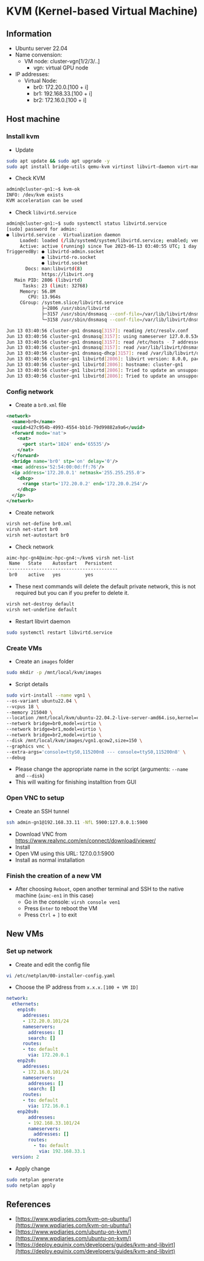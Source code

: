 # KVM (Kernel-based Virtual Machine)
## Information
- Ubuntu server 22.04
- Name convension: 
    - VM node: cluster-vgn[1/2/3/..]
        - vgn: virtual GPU node
- IP addresses:
    - Virtual Node:
        - br0: 172.20.0.[100 + i]
        - br1: 192.168.33.[100 + i]
        - br2: 172.16.0.[100 + i]

## Host machine
### Install kvm
- Update
```bash
sudo apt update && sudo apt upgrade -y
sudo apt install bridge-utils qemu-kvm virtinst libvirt-daemon virt-manager -y
```

- Check KVM
```bash
admin@cluster-gn1:~$ kvm-ok
INFO: /dev/kvm exists
KVM acceleration can be used
```

- Check `libvirtd.service`
```bash
admin@cluster-gn1:~$ sudo systemctl status libvirtd.service 
[sudo] password for admin: 
● libvirtd.service - Virtualization daemon
     Loaded: loaded (/lib/systemd/system/libvirtd.service; enabled; vendor preset: enabled)
     Active: active (running) since Tue 2023-06-13 03:40:55 UTC; 1 day 23h ago
TriggeredBy: ● libvirtd-admin.socket
             ● libvirtd-ro.socket
             ● libvirtd.socket
       Docs: man:libvirtd(8)
             https://libvirt.org
   Main PID: 2806 (libvirtd)
      Tasks: 23 (limit: 32768)
     Memory: 56.8M
        CPU: 13.964s
     CGroup: /system.slice/libvirtd.service
             ├─2806 /usr/sbin/libvirtd
             ├─3157 /usr/sbin/dnsmasq --conf-file=/var/lib/libvirt/dnsmasq/br0.conf --leasefile-ro --dhc>
             └─3158 /usr/sbin/dnsmasq --conf-file=/var/lib/libvirt/dnsmasq/br0.conf --leasefile-ro --dhc>

Jun 13 03:40:56 cluster-gn1 dnsmasq[3157]: reading /etc/resolv.conf
Jun 13 03:40:56 cluster-gn1 dnsmasq[3157]: using nameserver 127.0.0.53#53
Jun 13 03:40:56 cluster-gn1 dnsmasq[3157]: read /etc/hosts - 7 addresses
Jun 13 03:40:56 cluster-gn1 dnsmasq[3157]: read /var/lib/libvirt/dnsmasq/br0.addnhosts - 0 addresses
Jun 13 03:40:56 cluster-gn1 dnsmasq-dhcp[3157]: read /var/lib/libvirt/dnsmasq/br0.hostsfile
Jun 13 03:40:56 cluster-gn1 libvirtd[2806]: libvirt version: 8.0.0, package: 1ubuntu7.5 (Marc Deslauriers <>
Jun 13 03:40:56 cluster-gn1 libvirtd[2806]: hostname: cluster-gn1
Jun 13 03:40:56 cluster-gn1 libvirtd[2806]: Tried to update an unsupported keyword YA: skipping.
Jun 13 03:40:56 cluster-gn1 libvirtd[2806]: Tried to update an unsupported keyword YA: skipping.
```

### Config network
- Create a `br0.xml` file
```xml
<network>
  <name>br0</name>
  <uuid>427c954b-4993-4554-bb1d-79d99882a9a6</uuid>
  <forward mode='nat'>
    <nat>
      <port start='1024' end='65535'/>
    </nat>
  </forward>
  <bridge name='br0' stp='on' delay='0'/>
  <mac address='52:54:00:0d:ff:76'/>
  <ip address='172.20.0.1' netmask='255.255.255.0'>
    <dhcp>
      <range start='172.20.0.2' end='172.20.0.254'/>
    </dhcp>
  </ip>
</network>
```

- Create network
```bash
virsh net-define br0.xml
virsh net-start br0
virsh net-autostart br0
```

- Check network
```bash
aimc-hpc-gn4@aimc-hpc-gn4:~/kvm$ virsh net-list
 Name   State    Autostart   Persistent
-----------------------------------------
 br0    active   yes         yes
```

- These next commands will delete the default private network, this is not required but you can if you prefer to delete it.
```bash
virsh net-destroy default
virsh net-undefine default
```

- Restart  libvirt daemon
```bash
sudo systemctl restart libvirtd.service
```

### Create VMs
- Create an `images` folder
```bash
sudo mkdir -p /mnt/local/kvm/images
```

- Script details
```bash
sudo virt-install --name vgn1 \
--os-variant ubuntu22.04 \
--vcpus 18 \
--memory 215040 \
--location /mnt/local/kvm/ubuntu-22.04.2-live-server-amd64.iso,kernel=casper/vmlinuz,initrd=casper/initrd \
--network bridge=br0,model=virtio \
--network bridge=br1,model=virtio \
--network bridge=br2,model=virtio \
--disk /mnt/local/kvm/images/vgn1.qcow2,size=150 \
--graphics vnc \
--extra-args='console=ttyS0,115200n8 --- console=ttyS0,115200n8' \
--debug
```

- Please change the appropriate name in the script (arguments: `--name` and `--disk`)
- This will waiting for finishing installtion from GUI
### Open VNC to setup
- Create an SSH tunnel
```bash
ssh admin-gn1@192.168.33.11 -NfL 5900:127.0.0.1:5900
```

- Download VNC from https://www.realvnc.com/en/connect/download/viewer/
- Install
- Open VM using this URL: 127.0.0.1:5900
- Install as normal installation


### Finish the creation of a new VM
- After choosing `Reboot`, open another terminal and SSH to the native machine (`aimc-en1` in this case)
  - Go in the console: `virsh console ven1`
  - Press `Enter` to reboot the VM
  - Press `Ctrl` + `]` to exit

## New VMs
### Set up network
- Create and edit the config file
```bash
vi /etc/netplan/00-installer-config.yaml
```

- Choose the IP address from `x.x.x.[100 + VM ID]`
```yaml
network:
  ethernets:
    enp1s0:
      addresses:
      - 172.20.0.101/24
      nameservers:
        addresses: []
        search: []
      routes:
      - to: default
        via: 172.20.0.1
    enp2s0:
      addresses:
      - 172.16.0.101/24
      nameservers:
        addresses: []
        search: []
      routes:
      - to: default
        via: 172.16.0.1
    enp20s0:
        addresses:
        - 192.168.33.101/24
        nameservers:
          addresses: []
        routes:
          - to: default
            via: 192.168.33.1
  version: 2
```

- Apply change
```bash
sudo netplan generate
sudo netplan apply
```

## References
- [https://www.wpdiaries.com/kvm-on-ubuntu/](https://www.wpdiaries.com/kvm-on-ubuntu/)
- [https://www.wpdiaries.com/ubuntu-on-kvm/](https://www.wpdiaries.com/ubuntu-on-kvm/)
- [https://deploy.equinix.com/developers/guides/kvm-and-libvirt](https://deploy.equinix.com/developers/guides/kvm-and-libvirt)
